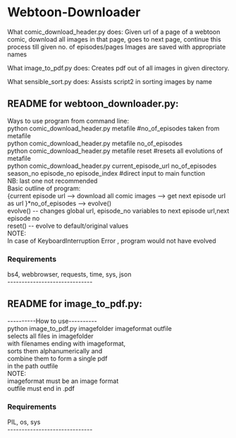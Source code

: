 # Webtoon-Downloader</br>

What comic_download_header.py does:
Given url of a page of a webtoon comic,
  download all images in that page,
  goes to next page,
  continue this process till given no. of episodes/pages
Images are saved with appropriate names

What image_to_pdf.py does:
Creates pdf out of all images in given directory.

What sensible_sort.py does:
Assists script2 in sorting images by name

## README for webtoon_downloader.py:</br>

Ways to use program from command line:</br>
   python comic_download_header.py metafile #no_of_episodes taken from metafile</br>
   python comic_download_header.py metafile no_of_episodes</br>
   python comic_download_header.py metafile reset	               #resets all evolutions of metafile</br>
   python comic_download_header.py current_episode_url  no_of_episodes  season_no  episode_no episode_index #direct input to main function</br>
   NB: last one not recommended</br>
Basic outline of program:</br>
   {current episode url --> download all comic images --> get next episode url as url }*no_of_episodes --> evolve()</br>
   evolve() -- changes global url, episode_no variables to next episode url,next episode no</br>
   reset()   -- evolve to default/original values</br>
NOTE:</br>
   In case of KeyboardInterruption Error , program would not have evolved</br>
### Requirements</br>
bs4, webbrowser, requests, time, sys, json</br>
------------------------------</br>

## README for image_to_pdf.py:</br>

----------How to use----------</br>
python image_to_pdf.py imagefolder imageformat outfile</br>
selects all files in imagefolder</br> with filenames ending with imageformat,</br> sorts them alphanumerically and</br> combine them to form a single pdf</br> in the path outfile</br>
NOTE:</br> imageformat must be an image format</br> outfile must end in .pdf</br>
### Requirements</br>
PIL, os, sys</br>
------------------------------</br>
